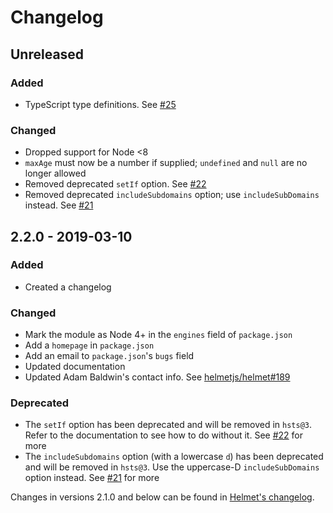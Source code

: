 # Changelog

## Unreleased
### Added
* TypeScript type definitions. See [#25](https://github.com/helmetjs/hsts/pull/25)

### Changed
* Dropped support for Node <8
* `maxAge` must now be a number if supplied; `undefined` and `null` are no longer allowed
* Removed deprecated `setIf` option. See [#22](https://github.com/helmetjs/hsts/issues/22)
* Removed deprecated `includeSubdomains` option; use `includeSubDomains` instead. See [#21](https://github.com/helmetjs/hsts/issues/21)

## 2.2.0 - 2019-03-10
### Added
* Created a changelog

### Changed
* Mark the module as Node 4+ in the `engines` field of `package.json`
* Add a `homepage` in `package.json`
* Add an email to `package.json`'s `bugs` field
* Updated documentation
* Updated Adam Baldwin's contact info. See [helmetjs/helmet#189](https://github.com/helmetjs/helmet/issues/189)

### Deprecated
* The `setIf` option has been deprecated and will be removed in `hsts@3`. Refer to the documentation to see how to do without it. See [#22](https://github.com/helmetjs/hsts/issues/22) for more
* The `includeSubdomains` option (with a lowercase `d`) has been deprecated and will be removed in `hsts@3`. Use the uppercase-D `includeSubDomains` option instead. See [#21](https://github.com/helmetjs/hsts/issues/21) for more

Changes in versions 2.1.0 and below can be found in [Helmet's changelog](https://github.com/helmetjs/helmet/blob/master/CHANGELOG.md).
